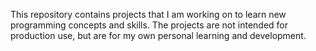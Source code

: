 This repository contains projects that I am working on to learn new programming concepts and skills. The projects are not intended for production use, but are for my own personal learning and development.


